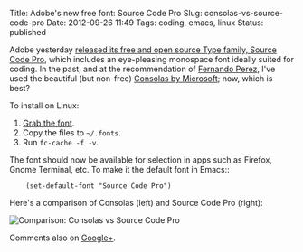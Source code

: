 Title: Adobe's new free font: Source Code Pro
Slug: consolas-vs-source-code-pro
Date: 2012-09-26 11:49
Tags: coding, emacs, linux
Status: published

Adobe yesterday
[released its free and open source Type family, Source Code Pro][scp-release],
which includes an eye-pleasing monospace font  ideally suited for coding.
In the past, and at the recommendation of [Fernando Perez][fperez], I've
used the beautiful (but non-free) [Consolas by Microsoft][consolas]; now,
which is best?

To install on Linux:

 1. [Grab the font][scp-download].
 2. Copy the files to ``~/.fonts``.
 3. Run ``fc-cache -f -v``.

The font should now be available for selection in apps such as Firefox, Gnome
Terminal, etc.  To make it the default font in Emacs::

```emacs-lisp
    (set-default-font "Source Code Pro")
```

Here's a comparison of Consolas (left) and Source Code Pro (right):

![Comparison: Consolas vs Source Code Pro]({filename}/images/consolas_vs_source_code_pro.png)

Comments also on [Google+][].

[Google+]: https://plus.google.com/104831275312843762750/posts/Ju6Ns8Dtuik
[fperez]: http://blog.fperez.org/
[consolas]: http://www.microsoft.com/en-us/download/details.aspx?id=17879
[scp-release]: http://blogs.adobe.com/typblography/2012/09/source-code-pro.html
[scp-download]: https://github.com/adobe-fonts/source-sans-pro/releases/tag/variable-fonts
